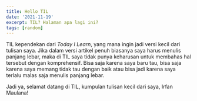 ```yaml
---
title: Hello TIL
date: '2021-11-19'
excerpt: TIL? Halaman apa lagi ini?
tags: [random]
---
```


TIL kependekan dari *Today I Learn*, yang mana ingin jadi versi kecil dari tulisan saya. Jika dalam versi artikel penuh biasanya saya harus menulis panjang lebar, maka di TIL saya tidak punya keharusan untuk membahas hal tersebut dengan komprehensif. Bisa saja karena saya baru tau, bisa saja karena saya memang tidak tau dengan baik atau bisa jadi karena saya terlalu malas saja menulis panjang lebar.

Jadi ya, selamat datang di TIL, kumpulan tulisan kecil dari saya, Irfan Maulana!
